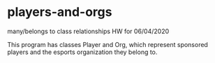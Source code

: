 # players-and-orgs
many/belongs to class relationships HW for 06/04/2020

This program has classes Player and Org, which represent sponsored players and the esports organization they belong to.
